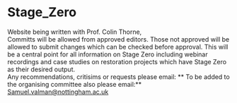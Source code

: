 # Stage_Zero

Website being written with Prof. Colin Thorne, 
</br>
Committs will be allowed from approved editors. Those not approved will be allowed to submit changes which can be checked before approval. 
This will be a central point for all information on Stage Zero including webinar recordings and case studies on restoration projects which have Stage Zero as their desired output. 
</br>
Any recommendations, critisims or requests please email:
** To be added to the organising committee also please email:**
Samuel.valman@nottingham.ac.uk




